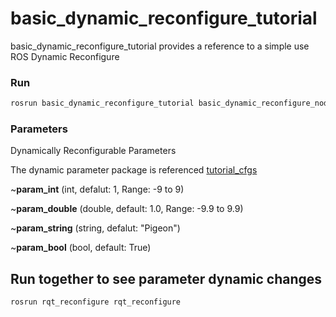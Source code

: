 # basic_dynamic_reconfigure_tutorial

basic_dynamic_reconfigure_tutorial provides a reference to a simple use ROS Dynamic Reconfigure

### Run

```bash
rosrun basic_dynamic_reconfigure_tutorial basic_dynamic_reconfigure_node
```

### Parameters
Dynamically Reconfigurable Parameters

The dynamic parameter package is referenced [tutorial_cfgs](https://github.com/PigeonSensei/pigeon_ros_tutorial/tree/master/others/tutorial_cfgs)

~**param_int** (int, defalut: 1, Range: -9 to 9)

~**param_double** (double, default: 1.0, Range: -9.9 to 9.9)

~**param_string** (string, defalut: "Pigeon")

~**param_bool** (bool, default: True)


## Run together to see parameter dynamic changes
```bash
rosrun rqt_reconfigure rqt_reconfigure
```
